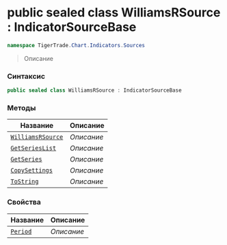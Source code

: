 
# public sealed class WilliamsRSource : IndicatorSourceBase
```csharp
namespace TigerTrade.Chart.Indicators.Sources
```



> Описание

### Синтаксис
```csharp
public sealed class WilliamsRSource : IndicatorSourceBase
```


### Методы
| Название | Описание |
| --- | --- |
| [`WilliamsRSource`](./WilliamsRSource.cs/Методы/WilliamsRSource.md) | *Описание* |
| [`GetSeriesList`](./WilliamsRSource.cs/Методы/GetSeriesList.md) | *Описание* |
| [`GetSeries`](./WilliamsRSource.cs/Методы/GetSeries.md) | *Описание* |
| [`CopySettings`](./WilliamsRSource.cs/Методы/CopySettings.md) | *Описание* |
| [`ToString`](./WilliamsRSource.cs/Методы/ToString.md) | *Описание* |

### Свойства
| Название | Описание |
| --- | --- |
| [`Period`](./WilliamsRSource.cs/Свойства/Period.md) | *Описание* |



